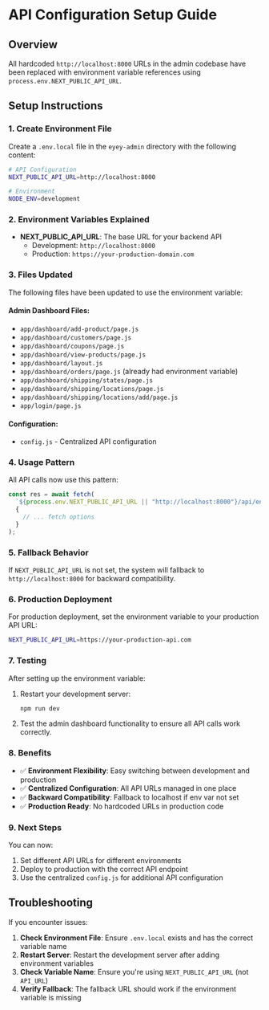 # API Configuration Setup Guide

## Overview

All hardcoded `http://localhost:8000` URLs in the admin codebase have been replaced with environment variable references using `process.env.NEXT_PUBLIC_API_URL`.

## Setup Instructions

### 1. Create Environment File

Create a `.env.local` file in the `eyey-admin` directory with the following content:

```bash
# API Configuration
NEXT_PUBLIC_API_URL=http://localhost:8000

# Environment
NODE_ENV=development
```

### 2. Environment Variables Explained

- **NEXT_PUBLIC_API_URL**: The base URL for your backend API
  - Development: `http://localhost:8000`
  - Production: `https://your-production-domain.com`

### 3. Files Updated

The following files have been updated to use the environment variable:

#### Admin Dashboard Files:

- `app/dashboard/add-product/page.js`
- `app/dashboard/customers/page.js`
- `app/dashboard/coupons/page.js`
- `app/dashboard/view-products/page.js`
- `app/dashboard/layout.js`
- `app/dashboard/orders/page.js` (already had environment variable)
- `app/dashboard/shipping/states/page.js`
- `app/dashboard/shipping/locations/page.js`
- `app/dashboard/shipping/locations/add/page.js`
- `app/login/page.js`

#### Configuration:

- `config.js` - Centralized API configuration

### 4. Usage Pattern

All API calls now use this pattern:

```javascript
const res = await fetch(
  `${process.env.NEXT_PUBLIC_API_URL || "http://localhost:8000"}/api/endpoint`,
  {
    // ... fetch options
  }
);
```

### 5. Fallback Behavior

If `NEXT_PUBLIC_API_URL` is not set, the system will fallback to `http://localhost:8000` for backward compatibility.

### 6. Production Deployment

For production deployment, set the environment variable to your production API URL:

```bash
NEXT_PUBLIC_API_URL=https://your-production-api.com
```

### 7. Testing

After setting up the environment variable:

1. Restart your development server:

   ```bash
   npm run dev
   ```

2. Test the admin dashboard functionality to ensure all API calls work correctly.

### 8. Benefits

- ✅ **Environment Flexibility**: Easy switching between development and production
- ✅ **Centralized Configuration**: All API URLs managed in one place
- ✅ **Backward Compatibility**: Fallback to localhost if env var not set
- ✅ **Production Ready**: No hardcoded URLs in production code

### 9. Next Steps

You can now:

1. Set different API URLs for different environments
2. Deploy to production with the correct API endpoint
3. Use the centralized `config.js` for additional API configuration

## Troubleshooting

If you encounter issues:

1. **Check Environment File**: Ensure `.env.local` exists and has the correct variable name
2. **Restart Server**: Restart the development server after adding environment variables
3. **Check Variable Name**: Ensure you're using `NEXT_PUBLIC_API_URL` (not `API_URL`)
4. **Verify Fallback**: The fallback URL should work if the environment variable is missing
